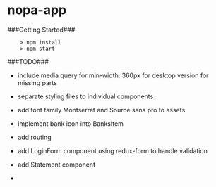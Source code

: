 # nopa-app

###Getting Started###

```
	> npm install
	> npm start
```
###TODO###
* include media query for min-width: 360px for desktop version for missing parts
* separate styling files to individual components
* add font family Montserrat and Source sans pro to assets
* implement bank icon into BanksItem
* add routing
* add LoginForm component using redux-form to handle validation
* add Statement component

*